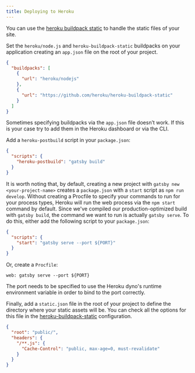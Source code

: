 ```yaml
---
title: Deploying to Heroku
---
```


You can use the [heroku buildpack static](https://github.com/heroku/heroku-buildpack-static) to handle the static files of your site.

Set the `heroku/node.js` and `heroku-buildpack-static` buildpacks on your application creating an `app.json` file on the root of your project.

```json:title=app.json
{
  "buildpacks": [
    {
      "url": "heroku/nodejs"
    },
    {
      "url": "https://github.com/heroku/heroku-buildpack-static"
    }
  ]
}
```

Sometimes specifying buildpacks via the `app.json` file doesn’t work. If this is your case try to add them in the Heroku dashboard or via the CLI.

Add a `heroku-postbuild` script in your `package.json`:

```json:title=package.json
{
  "scripts": {
    "heroku-postbuild": "gatsby build"
  }
}
```

It is worth noting that, by default, creating a new project with `gatsby new <your-project-name>` creates a `package.json` with a `start` script as `npm run develop`. Without creating a Procfile to specify your commands to run for your process types, Heroku will run the web process via the `npm start` command by default. Since we've compiled our production-optimized build with `gatsby build`, the command we want to run is actually `gatsby serve`. To do this, either add the following script to your `package.json`:

```json:package.json
{
  "scripts": {
    "start": "gatsby serve --port ${PORT}"
  }
}
```

Or, create a `Procfile`:

```title=Procfile
web: gatsby serve --port ${PORT}
```

The port needs to be specified to use the Heroku dyno's runtime environment variable in order to bind to the port correctly.


Finally, add a `static.json` file in the root of your project to define the directory where your static assets will be. You can check all the options for this file in the [heroku-buildpack-static](https://github.com/heroku/heroku-buildpack-static#configuration) configuration.

```json:title=static.json
{
  "root": "public/",
  "headers": {
    "/**.js": {
      "Cache-Control": "public, max-age=0, must-revalidate"
    }
  }
}
```
